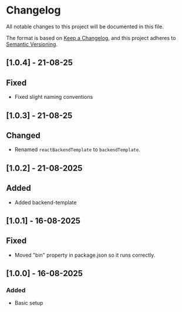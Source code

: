 # Changelog

All notable changes to this project will be documented in this file.

The format is based on [Keep a Changelog](https://keepachangelog.com/en/1.1.0/),
and this project adheres to [Semantic Versioning](https://semver.org/spec/v2.0.0.html).

## [1.0.4] - 21-08-25
## Fixed
- Fixed slight naming conventions

## [1.0.3] - 21-08-25
## Changed
- Renamed `reactBackendTemplate` to `backendTemplate`.

## [1.0.2] - 21-08-2025
## Added
- Added backend-template

## [1.0.1] - 16-08-2025
## Fixed
- Moved "bin" property in package.json so it runs correctly.

## [1.0.0] - 16-08-2025
### Added
- Basic setup